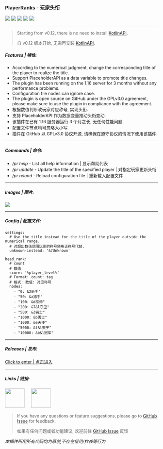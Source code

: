### PlayerRanks *-* 玩家头衔
![](https://img.shields.io/github/license/Score2/PlayerRanks?color=blue&style=for-the-badge)
![](https://img.shields.io/github/downloads/Score2/PlayerRanks/total?color=green&style=for-the-badge)
![](https://img.shields.io/github/v/release/Score2/PlayerRanks?color=purple&style=for-the-badge)
![](https://img.shields.io/github/issues/Score2/PlayerRanks?style=for-the-badge)
![](https://img.shields.io/github/issues-pr/Score2/PlayerRanks?style=for-the-badge)

***
> Starting from v0.12, there is no need to install [KotlinAPI](https://www.mcbbs.net/thread-1080136-1-1.html).
>
> 自 v0.12 版本开始, 无需再安装 [KotlinAPI](https://www.mcbbs.net/thread-1080136-1-1.html).
##### Features | 特性:
* According to the numerical judgment, change the corresponding title of the player to realize the title.
* Support PlaceholderAPI as a data variable to promote title changes.
* The plugin has been running on the 1.16 server for 3 months without any performance problems.
* Configuration file nodes can ignore case.
* The plugin is open source on GitHub under the GPLv3.0 agreement, please make sure to use the plugin in compliance with the agreement.
* 根据数值判断改玩家对应称号, 实现头衔.
* 支持 PlaceholderAPI 作为数据变量推动头衔变动.
* 该插件在已有 1.16 服务器运行 3 个月之长, 无任何性能问题.
* 配置文件节点均可忽略大小写.
* 插件在 GitHub 以 GPLv3.0 协议开源, 请确保在遵守协议的情况下使用该插件.

***

##### Commands | 命令:
* */pr help* - List all help information | 显示帮助列表
* */pr update* - Update the title of the specified player | 对指定玩家更新头衔
* */pr reload* - Reload configuration file | 重新载入配置文件

***

##### Images | 图片:
![](http://mc3.roselle.vip:602/plugins/playerranks/images/1.jpg)

***

##### Config | 配置文件:
```
settings:
  # Use the title instead for the title of the player outside the numerical range.
  # 对超出数值范围玩家的称号使用该称号代替.
  unknown-instead: '&7Unknown'

head_rank:
  # count
  # 数值
  score: '%player_level%'
  # Format: count: tag
  # 格式: 数值: 对应称号
  nodes:
    - "0: &2新手"
    - "50: &a猎手"
    - "100: &d巫师"
    - "200: &7&l守卫"
    - "500: &3骑士"
    - "1000: &b勇士"
    - "1000: &e天使"
    - "5000: &f&l天子"
    - "10000: &b&l冠军"
```

***
##### Releases | 发布:
[Click to enter | 点击进入](https://github.com/Score2/PlayerRanks/releases)

***
##### Links | 链接:
[<img src="http://mc3.roselle.vip:602/icons/github.svg" width="64" height="64"/>](https://github.com/Score2/PlayerRanks) 　
[<img src="http://mc3.roselle.vip:602/icons/wiki.svg" width="64" height="64"/>](https://github.com/Score2/PlayerRanks/wiki) 　

> If you have any questions or feature suggestions, please go to [GitHub Issue](https://github.com/Score2/PlayerRanks/issues) for feedback.
>
> 如果有任何问题或者功能建议, 欢迎前往 [GitHub Issue](https://github.com/Score2/PlayerRanks/issues) 反馈

*本插件所用所有代码均为原创,不存在借用/抄袭等行为*